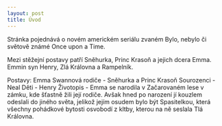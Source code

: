 ```yaml
---
layout: post
title: Úvod
---
```


<p>Stránka pojednává o novém americkém seriálu zvaném Bylo, nebylo či světově známé Once upon a Time.</p> <p>Mezi stěžejní postavy patří Sněhurka, Princ Krasoň a jejich dcera Emma. Emmin syn Henry, Zlá Královna a Rampelník.</p>

Postavy:
Emma Swannová
rodiče - Sněhurka a Princ Krasoň
Sourozenci - Neal
Děti - Henry
Životopis - Emma se narodila v Začarovaném lese v zámku, kde šťastně žili její rodiče. Avšak hned po narození jí kouzlem odeslali do jiného světa, jelikož jejím osudem bylo být Spasitelkou, která všechny pohádkové bytosti osvobodí z kltby, kterou na ně seslala Tlá Královna.
